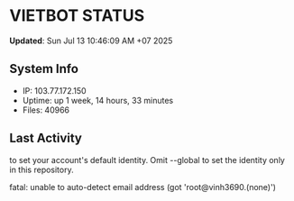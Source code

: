 # VIETBOT STATUS
**Updated**: Sun Jul 13 10:46:09 AM +07 2025

## System Info
- IP: 103.77.172.150
- Uptime: up 1 week, 14 hours, 33 minutes
- Files: 40966

## Last Activity

to set your account's default identity.
Omit --global to set the identity only in this repository.

fatal: unable to auto-detect email address (got 'root@vinh3690.(none)')
